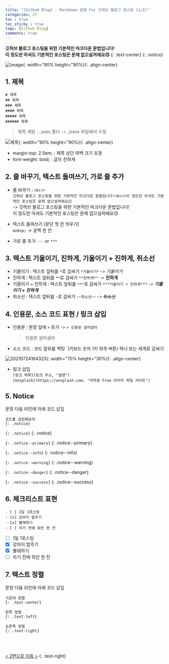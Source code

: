 ```yaml
---
title: "[Github Blog] - Markdown 문법 For 깃허브 블로그 포스팅 (1/2)"
categories: IT
toc : true
toc_sticky : true
tags: [Github Blog] 
comments: true
---
```


**깃허브 블로그 포스팅을 위한 기본적인 마크다운 문법입니다!<br/>이 정도만 아셔도 기본적인 포스팅은 문제 없으실꺼에요😊**
{: .text-center}
{: .notice}

![image](https://user-images.githubusercontent.com/86281619/126859554-45f23910-0618-4ecb-b2fe-fd1a0b340eff.png){: width="90% height="90%}{: .align-center}

## 1. 제목

```
# 제목
## 제목
### 제목
#### 제목
##### 제목
###### 제목
```

> 제목 세팅 : _sass 폴더 -> _base 파일에서 수정

![제목](https://user-images.githubusercontent.com/86281619/126860055-36668e18-d13e-460c-b9c8-6cc95b697a7b.png){: width="90% height="90%}{: .align-center}

  * margin-top: 2.5em; : 제목 상단 여백 크기 조정
  * font-weight: bold; : 글자 진하게

## 2. 줄 바꾸기, 텍스트 들여쓰기, 가로 줄 추가

* 줄 바꾸기 : `<br/>`<br/>
  `깃허브 블로그 포스팅을 위한 기본적인 마크다운 문법입니다!<br/>이 정도만 아셔도 기본적인 포스팅은 문제 없으실꺼에요😊`<br/>
  -> 깃허브 블로그 포스팅을 위한 기본적인 마크다운 문법입니다!<br/>이 정도만 아셔도 기본적인 포스팅은 문제 없으실꺼에요😊

* 텍스트 들여쓰기 (문단 첫 칸 띄우기)<br/>
  `&nbsp;` -> 공백 한 칸

* 가로 줄 추가
  `---` or `***`

## 3. 텍스트 기울이기, 진하게, 기울이기 + 진하게, 취소선

* 기울이기 : 텍스트 앞뒤를 `*`로 감싸기 `*기울이기*` -> *기울이기* 
* 진하게 : 텍스트 앞뒤를 `**`로 감싸기 `**진하게**` -> **진하게**
* 기울이기 + 진하게 : 텍스트 앞뒤를 `***`로 감싸기 `***기울이기 + 진하게***` -> ***기울이기 + 진하게***
* 취소선 : 텍스트 앞뒤를 `~`로 감싸기 `~~취소선~~` -> ~~취소선~~

## 4. 인용문, 소스 코드 표현 / 링크 삽입

* 인용문 : 문장 앞에 `>` 추가 -> `> 인용문 샬라샬라`<br/>
  > 인용문 샬라샬라

* 소스 코드 : 코드 앞뒤를 백팃 `(키보드 숫자 1키 좌측 버튼) 하나 또는 세개로 감싸기
 
 ![20210724164323](https://user-images.githubusercontent.com/86281619/126861415-fe8ef81f-ecb2-4502-9511-b8ef6c8ab4df.png){: width="70% height="30%}{: .align-center}

* 링크 삽입<br/>
  `[링크 제목](링크 주소, "설명")`<br/>
  `[Unsplash](https://unsplash.com, "저작권 Free 이미지 파일 사이트")`

## 5. Notice 

문장 다음 라인에 아래 코드 삽입<br/>
```
코드를 삽입해보자
{: .notice}
```

`{: .notice}`
{: .notice}

`{: .notice--primary}`
{: .notice--primary}

`{: .notice--info}`
{: .notice--info}

`{: .notice--warning}`
{: .notice--warning}

`{: .notice--danger}`
{: .notice--danger}

`{: .notice--success}`
{: .notice--success}


## 6. 체크리스트 표현

```
- [ ] 1일 1포스팅
- [x] 강아지 밥주기
- [x] 빨래하기
- [ ] 자기 전에 와인 한 잔
```
- [ ] 1일 1포스팅
- [x] 강아지 밥주기
- [x] 빨래하기
- [ ] 자기 전에 와인 한 잔

## 7. 텍스트 정렬

문장 다음 라인에 아래 코드 삽입

```
가운데 정렬
{: .text-center}

왼쪽 정렬
{: .text-left}

오른쪽 정렬
{: .text-right}
```

<br/>
<br/>

[< 2편으로 이동 >](https://readyfornewnormal.github.io/it/IT2/)
{: .text-right}

